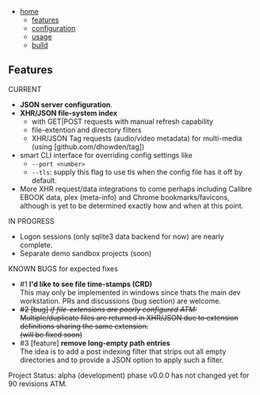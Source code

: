 [home]: ../../readme.md "github.com/tfwio/sekhem/readme.md"
[features]: features.md
[configuration]: configuration.md
[build]: build.md
[usage]: usage.md
<!-- []:  -->

- [home]
    - [features]
    - [configuration]
    - [usage]
    - [build]

Features
-------------

CURRENT


- **JSON server configuration**.
- **XHR/JSON file-system index**
    - with GET|POST requests with manual refresh capability
    - file-extention and directory filters
    - XHR/JSON Tag requests (audio/video metadata) for multi-media (using [github.com/dhowden/tag])
- smart CLI interface for overriding config settings like
    - `--port <number>`
    - `--tls`: supply this flag to use tls when the config
      file has it off by default.
- More XHR request/data integrations to come perhaps including Calibre EBOOK
  data, plex (meta-info) and Chrome bookmarks/favicons, although
  is yet to be determined exactly how and when at this point.

IN PROGRESS

- Logon sessions (only sqlite3 data backend for now) are nearly complete.
- Separate demo sandbox projects (soon) 

KNOWN BUGS for expected fixes

- #1 **I'd like to see file time-stamps (CRD)**  
  This may only be implemented in windows since thats the main dev
  workstation.  PRs and discussions (bug section) are welcome.
- ~~#2 [bug] *if file-extensions are poorly configured ATM:*  
  Multiple/duplicate files are returned in XHR/JSON due to extension definitions sharing the same extension.  
  (will be fixed soon)~~
- #3 [feature] **remove long-empty path entries**  
  The idea is to add a post indexing filter that strips out all empty directories and to provide a JSON option to apply such a filter.

Project Status: alpha (development) phase v0.0.0 has not changed yet for 90 revisions ATM.